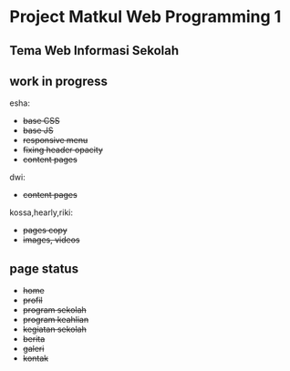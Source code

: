 # Project Matkul Web Programming 1
## Tema Web Informasi Sekolah

## work in progress

esha:
* ~~base CSS~~
* ~~base JS~~
* ~~responsive menu~~
* ~~fixing header opacity~~
* ~~content pages~~

dwi:
* ~~content pages~~

kossa,hearly,riki:
* ~~pages copy~~
* ~~images, videos~~

## page status
* ~~home~~
* ~~profil~~
* ~~program sekolah~~
* ~~program keahlian~~
* ~~kegiatan sekolah~~
* ~~berita~~
* ~~galeri~~
* ~~kontak~~